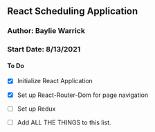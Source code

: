 ## React Scheduling Application
### Author: Baylie Warrick
### Start Date: 8/13/2021

#### To Do
- [X] Initialize React Application
- [X] Set up React-Router-Dom for page navigation
- [ ] Set up Redux
- [ ] Add ALL THE THINGS to this list.

